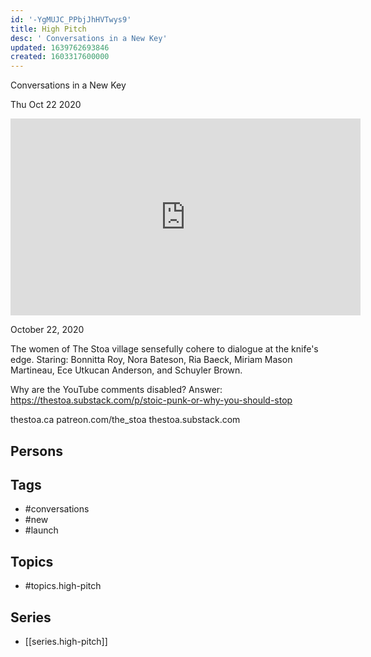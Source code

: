 ```yaml
---
id: '-YgMUJC_PPbjJhHVTwys9'
title: High Pitch
desc: ' Conversations in a New Key'
updated: 1639762693846
created: 1603317600000
---
```



 Conversations in a New Key

Thu Oct 22 2020

<iframe width="560" height="315" src="https://www.youtube.com/embed/-VQBBt4DefU" title="High Pitch: Conversations in a New Key: The Launch" frameborder="0" allow="accelerometer; autoplay; clipboard-write; encrypted-media; gyroscope; picture-in-picture" allowfullscreen ></iframe>

October 22, 2020

The women of The Stoa village sensefully cohere to dialogue at the knife's edge. Staring: Bonnitta Roy, Nora Bateson, Ria Baeck, Miriam Mason Martineau, Ece Utkucan Anderson, and Schuyler Brown.

Why are the YouTube comments disabled? Answer: https://thestoa.substack.com/p/stoic-punk-or-why-you-should-stop

thestoa.ca
patreon.com/the_stoa
thestoa.substack.com

## Persons



## Tags

- #conversations
- #new
- #launch

## Topics

- #topics.high-pitch

## Series

- [[series.high-pitch]]

